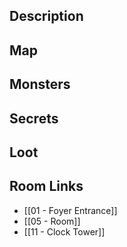 
## Description

## Map

## Monsters

## Secrets

## Loot

## Room Links

*  [[01 - Foyer Entrance]]
*  [[05 - Room]]
*  [[11 - Clock Tower]]